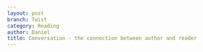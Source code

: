 ```yaml
---
layout: post
branch: Twist
category: Reading
author: Daniel
title: Conversation - the connection between author and reader
---
```

